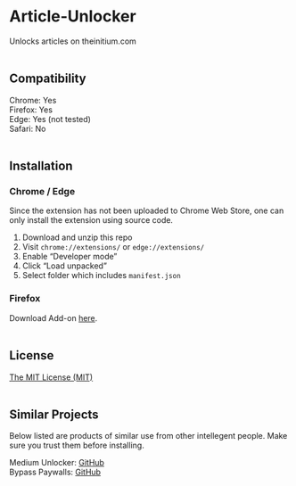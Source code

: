 # Article-Unlocker
Unlocks articles on theinitium.com  
<br>

## Compatibility
Chrome: Yes  
Firefox: Yes  
Edge: Yes (not tested)  
Safari: No  
<br>

## Installation
### Chrome / Edge
Since the extension has not been uploaded to Chrome Web Store, one can only install the extension using source code.  
1. Download and unzip this repo
2. Visit `chrome://extensions/` or `edge://extensions/`
3. Enable “Developer mode”
4. Click “Load unpacked”
5. Select folder which includes `manifest.json`
### Firefox
Download Add-on [here](https://addons.mozilla.org/en-GB/firefox/addon/article-unlocker/).  
<br>

## License
[The MIT License (MIT)](https://raw.githubusercontent.com/YS-Wong/Article-Unlocker/main/LICENSE)  
<br>

## Similar Projects
Below listed are products of similar use from other intellegent people. Make sure you trust them before installing.  

Medium Unlocker: [GitHub](https://github.com/und3fined/medium-unlocker)  
Bypass Paywalls: [GitHub](https://github.com/iamadamdev/bypass-paywalls-chrome)  
<br>
